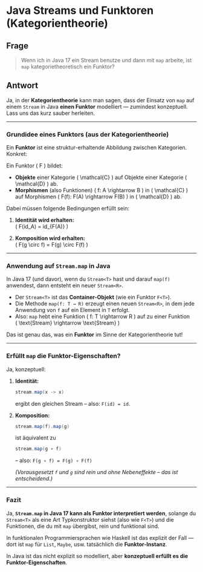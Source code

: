 # Java Streams und Funktoren (Kategorientheorie)

## Frage

> Wenn ich in Java 17 ein Stream benutze und dann mit `map` arbeite, ist `map` kategorietheoretisch ein Funktor?

## Antwort

Ja, in der **Kategorientheorie** kann man sagen, dass der Einsatz von `map` auf einem `Stream` in Java **einen Funktor** modelliert — zumindest konzeptuell. Lass uns das kurz sauber herleiten.

---

### Grundidee eines Funktors (aus der Kategorientheorie)

Ein **Funktor** ist eine struktur-erhaltende Abbildung zwischen Kategorien. Konkret:

Ein Funktor \( F \) bildet:

- **Objekte** einer Kategorie \( \mathcal{C} \) auf Objekte einer Kategorie \( \mathcal{D} \) ab.
- **Morphismen** (also Funktionen) \( f: A \rightarrow B \) in \( \mathcal{C} \) auf Morphismen \( F(f): F(A) \rightarrow F(B) \) in \( \mathcal{D} \) ab.

Dabei müssen folgende Bedingungen erfüllt sein:

1. **Identität wird erhalten:**  
   \( F(id_A) = id_{F(A)} \)

2. **Komposition wird erhalten:**  
   \( F(g \circ f) = F(g) \circ F(f) \)

---

### Anwendung auf `Stream.map` in Java

In Java 17 (und davor), wenn du `Stream<T>` hast und darauf `map(f)` anwendest, dann entsteht ein neuer `Stream<R>`.

- Der `Stream<T>` ist das **Container-Objekt** (wie ein Funktor `F<T>`).
- Die Methode `map(f: T → R)` erzeugt einen neuen `Stream<R>`, in dem jede Anwendung von `f` auf ein Element in `T` erfolgt.
- Also: `map` hebt eine Funktion \( f: T \rightarrow R \) auf zu einer Funktion  
  \( \text{Stream}<T> \rightarrow \text{Stream}<R> \)

Das ist genau das, was ein **Funktor** im Sinne der Kategorientheorie tut!

---

### Erfüllt `map` die Funktor-Eigenschaften?

Ja, konzeptuell:

1. **Identität:**  
   ```java
   stream.map(x -> x)
   ```
   ergibt den gleichen Stream – also: `F(id) = id`.

2. **Komposition:**  
   ```java
   stream.map(f).map(g)
   ```
   ist äquivalent zu  
   ```java
   stream.map(g ∘ f)
   ```
   – also: `F(g ∘ f) = F(g) ∘ F(f)`

   *(Vorausgesetzt `f` und `g` sind rein und ohne Nebeneffekte – das ist entscheidend.)*

---

### Fazit

Ja, **`Stream.map` in Java 17 kann als Funktor interpretiert werden**, solange du `Stream<T>` als eine Art Typkonstruktor siehst (also wie `F<T>`) und die Funktionen, die du mit `map` übergibst, rein und funktional sind.

In funktionalen Programmiersprachen wie Haskell ist das explizit der Fall — dort ist `map` für `List`, `Maybe`, usw. tatsächlich die **Funktor-Instanz**.

In Java ist das nicht explizit so modelliert, aber **konzeptuell erfüllt es die Funktor-Eigenschaften**.


